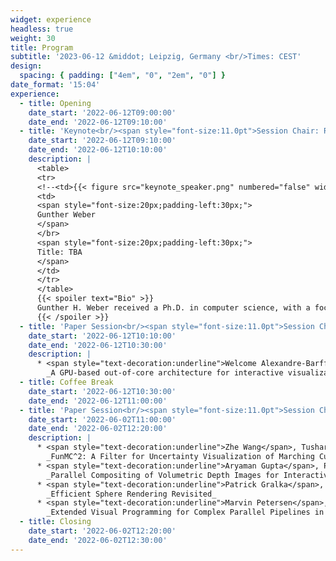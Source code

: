 ```yaml
---
widget: experience
headless: true
weight: 30
title: Program
subtitle: '2023-06-12 &middot; Leipzig, Germany <br/>Times: CEST'
design:
  spacing: { padding: ["4em", "0", "2em", "0"] }
date_format: '15:04'
experience:
  - title: Opening
    date_start: '2022-06-12T09:00:00'
    date_end: '2022-06-12T09:10:00'
  - title: 'Keynote<br/><span style="font-size:11.0pt">Session Chair: Roxana Bujack</span>'
    date_start: '2022-06-12T09:10:00'
    date_end: '2022-06-12T10:10:00'
    description: |
      <table>
      <tr>
      <!--<td>{{< figure src="keynote_speaker.png" numbered="false" width="100px">}}</td>-->
      <td>
      <span style="font-size:20px;padding-left:30px;">
      Gunther Weber
      </span>
      </br>
      <span style="font-size:20px;padding-left:30px;">
      Title: TBA
      </span>
      </td>
      </tr>
      </table>
      {{< spoiler text="Bio" >}}
      Gunther H. Weber received a Ph.D. in computer science, with a focus on computer graphics and visualization, from the University of Kaiserslautern, Germany in 2003. He is currently a Staff Scientist in the Computational Research Division at the Lawrence Berkeley National Laboratory (LBNL), where he serves as Deputy Group Lead of the Machine Learning and Analytics Group in the Scientific Data Division. Gunther Weber is also an Adjunct Associate Professor of Computer Science at the University of California, Davis. His research interests include computer graphics, scientific visualization, data analysis with using topological methods, parallel and distributed computing for visualization and data analysis applications, hierarchical data representation methods, and bioinformatics. He has extensive experience in working with researchers from diverse science and engineering fields, including applied numerical computing, combustion simulation, gene expression, medicine, civil engineering, cosmology, climate and particle accelerator modeling. Dr. Weber has authored or co-authored over 100 publications, six of which won best paper awards. He has served as principal investigator (PI) or Co-PI on several Department of Energy (DOE) and National Science Foundation (NSF) projects. He is a reviewer for major funding agencies (DOE, NSF), conference proceedings and journals. Dr. Weber served as co-organizer, co-chair and program committee member of more than 60 internationally recognized conferences.
      {{< /spoiler >}}
  - title: 'Paper Session<br/><span style="font-size:11.0pt">Session Chair: Roxana Bujack</span>'
    date_start: '2022-06-12T10:10:00'
    date_end: '2022-06-12T10:30:00'
    description: |
      * <span style="text-decoration:underline">Welcome Alexandre-Barff</span>, Hervé Deleau, Jonathan Sarton, Franck Ledoux, Laurent Lucas:<br/>
        _A GPU-based out-of-core architecture for interactive visualization of AMR time series data_
  - title: Coffee Break
    date_start: '2022-06-12T10:30:00'
    date_end: '2022-06-12T11:00:00'
  - title: 'Paper Session<br/><span style="font-size:11.0pt">Session Chair: Filip Sadlo</span>'
    date_start: '2022-06-02T11:00:00'
    date_end: '2022-06-02T12:20:00'
    description: |
      * <span style="text-decoration:underline">Zhe Wang</span>, Tushar M. Athawale, Kenneth Moreland, Jieyang Chen, Chris R. Johnson:<br/>
        _FunMC^2: A Filter for Uncertainty Visualization of Marching Cubes on Multi-Core Devices_
      * <span style="text-decoration:underline">Aryaman Gupta</span>, Pietro Incardona, Anton Brock, Guido Reina, Steffen Frey, Stefan Gumhold, Ulrik Günther, Ivo F. Sbalzarini:<br/>
        _Parallel Compositing of Volumetric Depth Images for Interactive Visualization of Distributed Volumes at High Frame Rates_
      * <span style="text-decoration:underline">Patrick Gralka</span>, Guido Reina, Thomas Ertl:<br/>
        _Efficient Sphere Rendering Revisited_
      * <span style="text-decoration:underline">Marvin Petersen</span>, Jonas Lukasczyk, Charles Gueunet, Timothée Chabat, Christoph Garth:<br/>
        _Extended Visual Programming for Complex Parallel Pipelines in ParaView_
  - title: Closing
    date_start: '2022-06-02T12:20:00'
    date_end: '2022-06-02T12:30:00'
---
```


